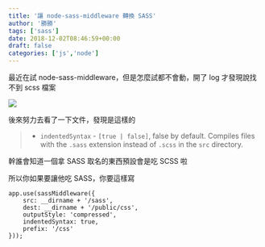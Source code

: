 ```yaml
---
title: '讓 node-sass-middleware 轉換 SASS'
author: '勝勝'
tags: ['sass'] 
date: 2018-12-02T08:46:59+00:00
draft: false
categories: ['js','node']
---
```


最近在試 node-sass-middleware，但是怎麼試都不會動，開了 log 才發現說找不到 scss 檔案
<!--more-->
![](https://i.imgur.com/Ipudffg.png)

後來努力去看了一下文件，發現是這樣的

> *   `indentedSyntax` - `[true | false]`, false by default. Compiles files with the `.sass` extension instead of `.scss` in the `src` directory.

幹誰會知道一個拿 SASS 取名的東西預設會是吃 SCSS 啦

所以你如果要讓他吃 SASS，你要這樣寫

```
app.use(sassMiddleware({
    src: __dirname + '/sass',
    dest: __dirname + '/public/css',
    outputStyle: 'compressed',
    indentedSyntax: true,
    prefix: '/css'
}));
```